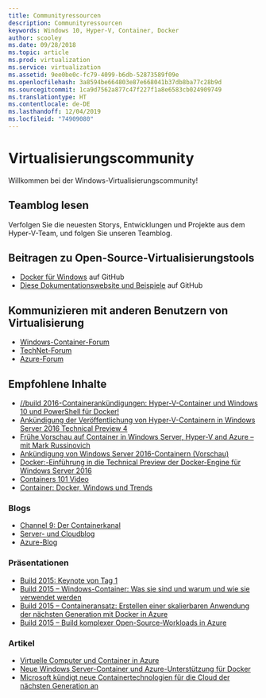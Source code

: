 ```yaml
---
title: Communityressourcen
description: Communityressourcen
keywords: Windows 10, Hyper-V, Container, Docker
author: scooley
ms.date: 09/28/2018
ms.topic: article
ms.prod: virtualization
ms.service: virtualization
ms.assetid: 9ee0be0c-fc79-4099-b6db-52873589f09e
ms.openlocfilehash: 3a8594be664803e87e668041b37db8ba77c28b9d
ms.sourcegitcommit: 1ca9d7562a877c47f227f1a8e6583cb024909749
ms.translationtype: HT
ms.contentlocale: de-DE
ms.lasthandoff: 12/04/2019
ms.locfileid: "74909080"
---
```

# <a name="virtualization-community"></a>Virtualisierungscommunity

Willkommen bei der Windows-Virtualisierungscommunity!

## <a name="read-the-team-blog"></a>Teamblog lesen

Verfolgen Sie die neuesten Storys, Entwicklungen und Projekte aus dem Hyper-V-Team, und folgen Sie unseren Teamblog.

## <a name="contribute-to-open-source-virtualization-tools"></a>Beitragen zu Open-Source-Virtualisierungstools

* [Docker für Windows](https://github.com/Microsoft/docker) auf GitHub
* [Diese Dokumentationswebsite und Beispiele](https://github.com/Microsoft/Virtualization-Documentation) auf GitHub

## <a name="talk-to-other-virtualization-users"></a>Kommunizieren mit anderen Benutzern von Virtualisierung

* [Windows-Container-Forum](https://social.msdn.microsoft.com/Forums/en-US/home?forum=windowscontainers)
* [TechNet-Forum](https://social.technet.microsoft.com/Forums/windowsserver/en-US/home "TechNet-Foren")
* [Azure-Forum](https://azure.microsoft.com/support/forums/)

## <a name="featured-content"></a>Empfohlene Inhalte

* [//build 2016-Containerankündigungen: Hyper-V-Container und Windows 10 und PowerShell für Docker!](https://blogs.technet.microsoft.com/virtualization/2016/04/01/build-2016-container-announcements-hyper-v-containers-and-windows-10-and-powershell-for-docker/)
* [Ankündigung der Veröffentlichung von Hyper-V-Containern in Windows Server 2016 Technical Preview 4](http://blogs.technet.com/b/virtualization/archive/2015/11/19/announcing-the-release-of-hyper-v-containers-in-windows-server-2016-technical-preview-4.aspx)
* [Frühe Vorschau auf Container in Windows Server, Hyper-V and Azure – mit Mark Russinovich](https://youtu.be/YoA_MMlGPRc)
* [Ankündigung von Windows Server 2016-Containern (Vorschau)](http://weblogs.asp.net/scottgu/announcing-windows-server-2016-containers-preview)
* [Docker:-Einführung in die Technical Preview der Docker-Engine für Windows Server 2016](http://blog.docker.com/2015/08/tp-docker-engine-windows-server-2016/)
* [Containers 101 Video](https://channel9.msdn.com/Blogs/containers/Containers-101-with-Microsoft-and-Docker)
* [Container: Docker, Windows und Trends](https://azure.microsoft.com/blog/2015/08/17/containers-docker-windows-and-trends/)

### <a name="blogs"></a>Blogs 
* [Channel 9: Der Containerkanal](https://channel9.msdn.com/Blogs/containers)
* [Server- und Cloudblog](http://blogs.technet.com/b/server-cloud/)
* [Azure-Blog](https://azure.microsoft.com/blog/)

### <a name="presentations"></a>Präsentationen
* [Build 2015: Keynote von Tag 1](http://channel9.msdn.com/Events/Build/2015/KEY01)
* [Build 2015 – Windows-Container: Was sie sind und warum und wie sie verwendet werden](http://channel9.msdn.com/events/Build/2015/2-704)
* [Build 2015 – Containeransatz: Erstellen einer skalierbaren Anwendung der nächsten Generation mit Docker in Azure](http://channel9.msdn.com/events/Build/2015/2-683)
* [Build 2015 – Build komplexer Open-Source-Workloads in Azure](http://channel9.msdn.com/Events/Build/2015/2-732)

### <a name="articles"></a>Artikel 
* [Virtuelle Computer und Container in Azure](https://azure.microsoft.com/documentation/articles/virtual-machines-vms-containers/)
* [Neue Windows Server-Container und Azure-Unterstützung für Docker](https://azure.microsoft.com/blog/2014/10/15/new-windows-server-containers-and-azure-support-for-docker/)
* [Microsoft kündigt neue Containertechnologien für die Cloud der nächsten Generation an](http://blogs.technet.com/b/server-cloud/archive/2015/04/08/microsoft-announces-new-container-technologies-for-the-next-generation-cloud.aspx)
